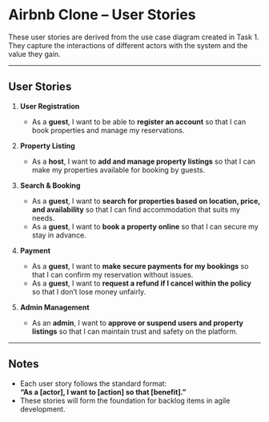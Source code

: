# Airbnb Clone – User Stories

These user stories are derived from the use case diagram created in Task 1.  
They capture the interactions of different actors with the system and the value they gain.

---

## User Stories

1. **User Registration**

   - As a **guest**, I want to be able to **register an account** so that I can book properties and manage my reservations.

2. **Property Listing**

   - As a **host**, I want to **add and manage property listings** so that I can make my properties available for booking by guests.

3. **Search & Booking**

   - As a **guest**, I want to **search for properties based on location, price, and availability** so that I can find accommodation that suits my needs.
   - As a **guest**, I want to **book a property online** so that I can secure my stay in advance.

4. **Payment**

   - As a **guest**, I want to **make secure payments for my bookings** so that I can confirm my reservation without issues.
   - As a **guest**, I want to **request a refund if I cancel within the policy** so that I don’t lose money unfairly.

5. **Admin Management**
   - As an **admin**, I want to **approve or suspend users and property listings** so that I can maintain trust and safety on the platform.

---

## Notes

- Each user story follows the standard format:  
  **“As a [actor], I want to [action] so that [benefit].”**
- These stories will form the foundation for backlog items in agile development.
